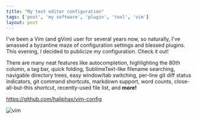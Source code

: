 ```yaml
---
title: "My text editor configuration"
tags: ['post', 'my software', 'plugin', 'tool', 'vim']
layout: post
---
```


I've been a Vim (and gVim) user for several years now, so naturally,
I've amassed a byzantine maze of configuration settings and blessed
plugins. This evening, I decided to publicize my configuration. Check it
out!<!--more-->

There are many neat features like autocompletion, highlighting the 80th
column, a tag bar, quick folding, SublimeText-like filename searching,
navigable directory trees, easy window/tab switching, per-line git diff
status indicators, git command shortcuts, markdown support, word counts,
close-all-but-this shortcut, recently-used file list, and **more!**

<https://github.com/haliphax/vim-config>

![vim]({filename}/images/my-text-editor-configuration.png)
